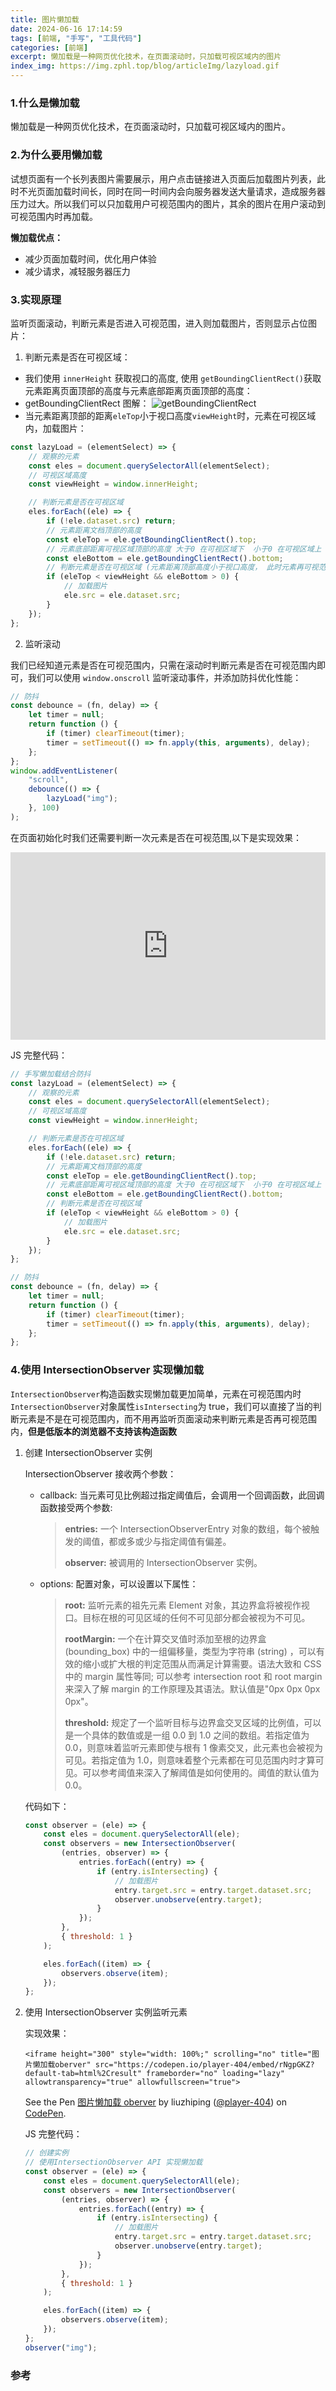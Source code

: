 ```yaml
---
title: 图片懒加载
date: 2024-06-16 17:14:59
tags: [前端, "手写", "工具代码"]
categories: [前端]
excerpt: 懒加载是一种网页优化技术，在页面滚动时，只加载可视区域内的图片
index_img: https://img.zphl.top/blog/articleImg/lazyload.gif
---
```


### 1.什么是懒加载

懒加载是一种网页优化技术，在页面滚动时，只加载可视区域内的图片。

### 2.为什么要用懒加载

试想页面有一个长列表图片需要展示，用户点击链接进入页面后加载图片列表，此时不光页面加载时间长，同时在同一时间内会向服务器发送大量请求，造成服务器压力过大。所以我们可以只加载用户可视范围内的图片，其余的图片在用户滚动到可视范围内时再加载。

**懒加载优点：**

-   减少页面加载时间，优化用户体验
-   减少请求，减轻服务器压力

### 3.实现原理

监听页面滚动，判断元素是否进入可视范围，进入则加载图片，否则显示占位图片：

1. 判断元素是否在可视区域：

-   我们使用 `innerHeight` 获取视口的高度, 使用 `getBoundingClientRect()`获取元素距离页面顶部的高度与元素底部距离页面顶部的高度：
-   getBoundingClientRect 图解：
    ![getBoundingClientRect](https://developer.mozilla.org/zh-CN/docs/Web/API/Element/getBoundingClientRect/element-box-diagram.png)
-   当元素距离顶部的距离`eleTop`小于视口高度`viewHeight`时，元素在可视区域内，加载图片：

```js
const lazyLoad = (elementSelect) => {
    // 观察的元素
    const eles = document.querySelectorAll(elementSelect);
    // 可视区域高度
    const viewHeight = window.innerHeight;

    // 判断元素是否在可视区域
    eles.forEach((ele) => {
        if (!ele.dataset.src) return;
        // 元素距离文档顶部的高度
        const eleTop = ele.getBoundingClientRect().top;
        // 元素底部距离可视区域顶部的高度 大于0 在可视区域下  小于0 在可视区域上
        const eleBottom = ele.getBoundingClientRect().bottom;
        // 判断元素是否在可视区域 (元素距离顶部高度小于视口高度， 此时元素再可视范围内)
        if (eleTop < viewHeight && eleBottom > 0) {
            // 加载图片
            ele.src = ele.dataset.src;
        }
    });
};
```

2. 监听滚动

我们已经知道元素是否在可视范围内，只需在滚动时判断元素是否在可视范围内即可，我们可以使用 `window.onscroll` 监听滚动事件，并添加防抖优化性能：

```js
// 防抖
const debounce = (fn, delay) => {
    let timer = null;
    return function () {
        if (timer) clearTimeout(timer);
        timer = setTimeout(() => fn.apply(this, arguments), delay);
    };
};
window.addEventListener(
    "scroll",
    debounce(() => {
        lazyLoad("img");
    }, 100)
);
```

在页面初始化时我们还需要判断一次元素是否在可视范围,以下是实现效果：

<iframe height="300" style="width: 100%;" scrolling="no" title="图片懒加载" src="https://codepen.io/player-404/embed/LYoejvB?default-tab=html%2Cresult" frameborder="no" loading="lazy" allowtransparency="true" allowfullscreen="true">
  See the Pen <a href="https://codepen.io/player-404/pen/LYoejvB">
  图片懒加载</a> by liuzhiping (<a href="https://codepen.io/player-404">@player-404</a>)
  on <a href="https://codepen.io">CodePen</a>.
</iframe>

JS 完整代码：

```js
// 手写懒加载结合防抖
const lazyLoad = (elementSelect) => {
    // 观察的元素
    const eles = document.querySelectorAll(elementSelect);
    // 可视区域高度
    const viewHeight = window.innerHeight;

    // 判断元素是否在可视区域
    eles.forEach((ele) => {
        if (!ele.dataset.src) return;
        // 元素距离文档顶部的高度
        const eleTop = ele.getBoundingClientRect().top;
        // 元素底部距离可视区域顶部的高度 大于0 在可视区域下  小于0 在可视区域上
        const eleBottom = ele.getBoundingClientRect().bottom;
        // 判断元素是否在可视区域
        if (eleTop < viewHeight && eleBottom > 0) {
            // 加载图片
            ele.src = ele.dataset.src;
        }
    });
};

// 防抖
const debounce = (fn, delay) => {
    let timer = null;
    return function () {
        if (timer) clearTimeout(timer);
        timer = setTimeout(() => fn.apply(this, arguments), delay);
    };
};
```

### 4.使用 IntersectionObserver 实现懒加载

`IntersectionObserver`构造函数实现懒加载更加简单，元素在可视范围内时`IntersectionObserver`对象属性`isIntersecting`为 true，我们可以直接了当的判断元素是不是在可视范围内，而不用再监听页面滚动来判断元素是否再可视范围内，**但是低版本的浏览器不支持该构造函数**

1.  创建 IntersectionObserver 实例

    IntersectionObserver 接收两个参数：

    -   callback: 当元素可见比例超过指定阈值后，会调用一个回调函数，此回调函数接受两个参数:
        > **entries:**
        > 一个 IntersectionObserverEntry 对象的数组，每个被触发的阈值，都或多或少与指定阈值有偏差。
        >
        > **observer:**
        > 被调用的 IntersectionObserver 实例。
    -   options: 配置对象，可以设置以下属性：
        > **root:** 监听元素的祖先元素 Element 对象，其边界盒将被视作视口。目标在根的可见区域的任何不可见部分都会被视为不可见。
        >
        > **rootMargin:**
        > 一个在计算交叉值时添加至根的边界盒 (bounding_box) 中的一组偏移量，类型为字符串 (string) ，可以有效的缩小或扩大根的判定范围从而满足计算需要。语法大致和 CSS 中的 margin 属性等同; 可以参考 intersection root 和 root margin 来深入了解
        > margin 的工作原理及其语法。默认值是"0px 0px 0px 0px"。
        >
        > **threshold:**
        > 规定了一个监听目标与边界盒交叉区域的比例值，可以是一个具体的数值或是一组 0.0 到 1.0 之间的数组。若指定值为 0.0，则意味着监听元素即使与根有 1 像素交叉，此元素也会被视为可见。若指定值为 1.0，则意味着整个元素都在可见范围内时才算可见。可以参考阈值来深入了解阈值是如何使用的。阈值的默认值为 0.0。

    代码如下：

    ```js
    const observer = (ele) => {
        const eles = document.querySelectorAll(ele);
        const observers = new IntersectionObserver(
            (entries, observer) => {
                entries.forEach((entry) => {
                    if (entry.isIntersecting) {
                        // 加载图片
                        entry.target.src = entry.target.dataset.src;
                        observer.unobserve(entry.target);
                    }
                });
            },
            { threshold: 1 }
        );

        eles.forEach((item) => {
            observers.observe(item);
        });
    };
    ```

2.  使用 IntersectionObserver 实例监听元素

    实现效果：

        <iframe height="300" style="width: 100%;" scrolling="no" title="图片懒加载oberver" src="https://codepen.io/player-404/embed/rNgpGKZ?default-tab=html%2Cresult" frameborder="no" loading="lazy" allowtransparency="true" allowfullscreen="true">

    See the Pen <a href="https://codepen.io/player-404/pen/rNgpGKZ">
    图片懒加载 oberver</a> by liuzhiping (<a href="https://codepen.io/player-404">@player-404</a>)
    on <a href="https://codepen.io">CodePen</a>.
    </iframe>

    JS 完整代码：

    ```js
    // 创建实例
    // 使用IntersectionObserver API 实现懒加载
    const observer = (ele) => {
        const eles = document.querySelectorAll(ele);
        const observers = new IntersectionObserver(
            (entries, observer) => {
                entries.forEach((entry) => {
                    if (entry.isIntersecting) {
                        // 加载图片
                        entry.target.src = entry.target.dataset.src;
                        observer.unobserve(entry.target);
                    }
                });
            },
            { threshold: 1 }
        );

        eles.forEach((item) => {
            observers.observe(item);
        });
    };
    observer("img");
    ```

### 参考

[^1]: https://developer.mozilla.org/zh-CN/docs/Web/API/Intersection_Observer_API
[^2]: https://developer.mozilla.org/zh-CN/docs/Web/API/Window/innerHeight
[^3]: https://developer.mozilla.org/zh-CN/docs/Web/API/Element/getBoundingClientRect
